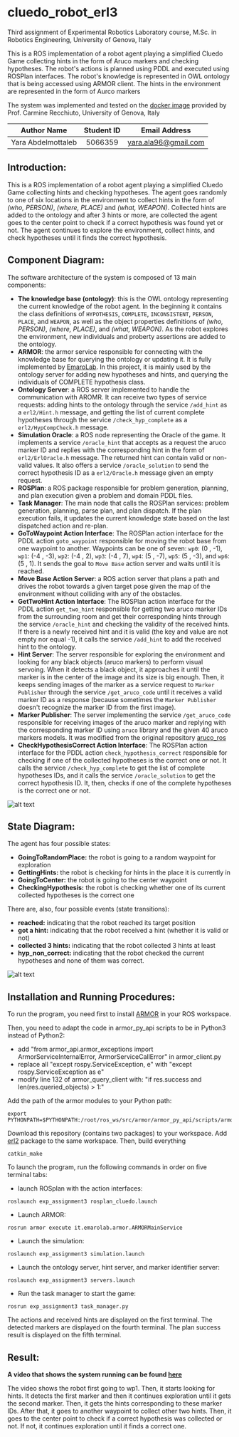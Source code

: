 # cluedo_robot_erl3
Third assignment of Experimental Robotics Laboratory course, M.Sc. in Robotics Engineering, University of Genova, Italy

This is a ROS implementation of a robot agent playing a simplified Cluedo Game collecting hints in the form of Aruco markers and checking hypotheses. The robot's actions is planned using PDDL and executed using ROSPlan interfaces. The robot's knowledge is represented in OWL ontology that is being accessed using ARMOR client. The hints in the environment are represented in the form of Aurco markers

The system was implemented and tested on the [docker image](https://hub.docker.com/repository/docker/carms84/exproblab) provided by Prof. Carmine Recchiuto, University of Genova, Italy

|       Author Name          | Student ID |      Email Address       |
| :------------------------: | :--------: | :----------------------: |
|     Yara Abdelmottaleb     |  5066359   |  [yara.ala96@gmail.com](mailto:yara.ala96@gmail.com)   |


## Introduction:

This is a ROS implementation of a robot agent playing a simplified Cluedo Game collecting hints and checking hypotheses. The agent goes randomly to one of six locations in the environment to collect hints in the form of *(who, PERSON)*, *(where, PLACE)* and *(what, WEAPON)*. Collected hints are added to the ontology and after 3 hints or more, are collected the agent goes to the center point to check if a correct hypothesis was found yet or not. The agent continues to explore the environment, collect hints, and check hypotheses until it finds the correct hypothesis.

## Component Diagram:

The software architecture of the system is composed of 13 main components: 

- **The knowledge base (ontology)**: this is the OWL ontology representing the current knowledge of the robot agent. In the beginning it contains the class definitions of `HYPOTHESIS`, `COMPLETE`, `INCONSISTENT`, `PERSON`, `PLACE`, and `WEAPON`, as well as the object properties definitions of *(who, PERSON)*, *(where, PLACE)*, and *(what, WEAPON)*. As the robot explores the environment, new individuals and proberty assertions are added to the ontology.
- **ARMOR**: the armor service responsible for connecting with the knowledge base for querying the ontology or updating it. It is fully implemented by [EmaroLab](https://github.com/EmaroLab/armor). In this project, it is mainly used by the ontology server for adding new hypotheses and hints, and querying the individuals of COMPLETE hypothesis class.
- **Ontology Server**: a ROS server implemented to handle the communication with AROMR. It can receive two types of service requests: adding hints to the ontology through the service `/add_hint` as a `erl2/Hint.h` message, and getting the list of current complete hypotheses through the service `/check_hyp_complete` as a `erl2/HypCompCheck.h` message. 
- **Simulation Oracle**: a ROS node representing the Oracle of the game. It implements a service `/oracle_hint` that accepts as a request the aruco marker ID and replies with the corresponding hint in the form of `erl2/ErlOracle.h` message. The returned hint can contain valid or non-valid values. It also offers a service `/oracle_solution` to send the correct hypothesis ID as a `erl2/Oracle.h` message given an empty request.
- **ROSPlan**: a ROS package responsible for problem generation, planning, and plan execution given a problem and domain PDDL files.
- **Task Manager**: The main node that calls the ROSPlan services: problem generation, planning, parse plan, and plan dispatch. If the plan execution fails, it updates the current knowledge state based on the last dispatched action and re-plan.
- **GoToWaypoint Action Interface**: The ROSPlan action interface for the PDDL action `goto_waypoint` responsible for moving the robot base from one waypoint to another. Waypoints can be one of seven: `wp0`: (0 , -1), `wp1`: (-4 , -3), `wp2`: (-4 , 2), `wp3`: (-4 , 7), `wp4`: (5 , -7), `wp5`: (5 , -3), and `wp6`: (5 , 1). It sends the goal to `Move Base` action server and waits until it is reached.
- **Move Base Action Server**: a ROS action server that plans a path and drives the robot towards a given target pose given the map of the environment without colliding with any of the obstacles. 
- **GetTwoHint Action Interface**: The ROSPlan action interface for the PDDL action `get_two_hint` responsible for getting two aruco marker IDs from the surrounding room and get their corresponding hints through the service `/oracle_hint` and checking the validity of the received hints. If there is a newly received hint and it is valid (the key and value are not empty nor equal -1), it calls the service `/add_hint` to add the received hint to the ontology.
- **Hint Server**: The server responsible for exploring the environment and looking for any black objects (aruco markers) to perform visual servoing. When it detects a black object, it approaches it until the marker is in the center of the image and its size is big enough. Then, it keeps sending images of the marker as a service request to `Marker Publisher` through the service `/get_aruco_code` until it receives a valid marker ID as a response (because sometimes the `Marker Publisher` doesn't recognize the marker ID from the first image). 
- **Marker Publisher**: The server implementing the service `/get_aruco_code` responsible for receiving images of the aruco marker and replying with the corresponding marker ID using `aruco` library and the given 40 aruco markers models. It was modified from the original repository [aruco_ros](https://github.com/CarmineD8/aruco_ros) 
- **CheckHypothesisCorrect Action Interface**: The ROSPlan action interface for the PDDL action `check_hypothesis_correct` responsible for checking if one of the collected hypotheses is the correct one or not. It calls the service `/check_hyp_complete` to get the list of complete hypotheses IDs, and it calls the service `/oracle_solution` to get the correct hypothesis ID. It, then, checks if one of the complete hypotheses is the correct one or not.


![alt text](https://github.com/yaraalaa0/cluedo_robot_erl3/blob/main/cluedo3_comp_diag.jpg?raw=true)


## State Diagram:

The agent has four possible states:
- **GoingToRandomPlace:** the robot is going to a random waypoint for exploration
- **GettingHints:** the robot is checking for hints in the place it is currently in
- **GoingToCenter:** the robot is going to the center waypoint
- **CheckingHypothesis:** the robot is checking whether one of its current collected hypotheses is the correct one

There are, also, four possible events (state transitions):
- **reached:** indicating that the robot reached its target position
- **got a hint:** indicating that the robot received a hint (whether it is valid or not)
- **collected 3 hints:** indicating that the robot collected 3 hints at least
- **hyp_non_correct:** indicating that the robot checked the current hypotheses and none of them was correct.
 

![alt text](https://github.com/yaraalaa0/cluedo_robot_erl2/blob/main/cluedo2_state_diag.jpg?raw=true)


## Installation and Running Procedures:

To run the program, you need first to install [ARMOR](https://github.com/EmaroLab/armor) in your ROS workspace.

Then, you need to adapt the code in armor_py_api scripts to be in Python3 instead of Python2:
  - add "from armor_api.armor_exceptions import ArmorServiceInternalError, ArmorServiceCallError" in armor_client.py
  - replace all "except rospy.ServiceException, e" with "except rospy.ServiceException as e"
  - modify line 132 of armor_query_client with: "if res.success and len(res.queried_objects) > 1:"

Add the path of the armor modules to your Python path:
```
export PYTHONPATH=$PYTHONPATH:/root/ros_ws/src/armor/armor_py_api/scripts/armor_api/
```
Download this repository (contains two packages) to your workspace. Add [erl2](https://github.com/yaraalaa0/cluedo_robot_erl2) package to the same workspace. Then, build everything

```
catkin_make
```


To launch the program, run the following commands in order on five terminal tabs:
- launch ROSplan with the action interfaces: 
```
roslaunch exp_assignment3 rosplan_cluedo.launch
```
- Launch ARMOR:
```
rosrun armor execute it.emarolab.armor.ARMORMainService
```
- Launch the simulation:
```
roslaunch exp_assignment3 simulation.launch
```
- Launch the ontology server, hint server, and marker identifier server:
```
roslaunch exp_assignment3 servers.launch
```
- Run the task manager to start the game:
```
rosrun exp_assignment3 task_manager.py
```
The actions and received hints are displayed on the first terminal. The detected markers are displayed on the fourth terminal. The plan success result is displayed on the fifth terminal.

## Result:
**A video that shows the system running can be found [here](https://drive.google.com/file/d/13Kbp7WCyotH63hXQO8XWdrwkm3gZRxAm/view?usp=sharing)**

The video shows the robot first going to wp1. Then, it starts looking for hints. It detects the first marker and then it continues exploration until it gets the second marker. Then, it gets the hints corresponding to these marker IDs. After that, it goes to another waypoint to collect other two hints. Then, it goes to the center point to check if a correct hypothesis was collected or not. If not, it continues exploration until it finds a correct one. 
